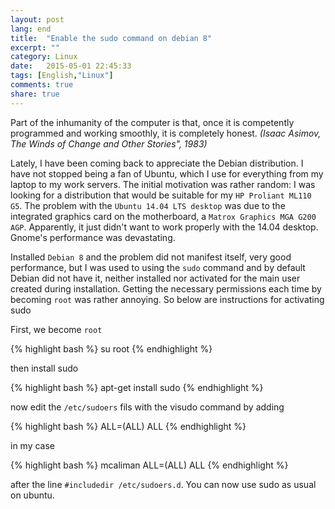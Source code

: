```yaml
---
layout: post
lang: end
title:  "Enable the sudo command on debian 8"
excerpt: ""
category: Linux
date:   2015-05-01 22:45:33
tags: [English,"Linux"]
comments: true
share: true
---
```


Part of the inhumanity of the computer is that, once it is competently programmed and working smoothly, it is completely honest. *(Isaac Asimov, The Winds of Change and Other Stories", 1983)*


Lately, I have been coming back to appreciate the Debian distribution. I have not stopped being a fan of Ubuntu, which I use for everything from my laptop to my work servers. The initial motivation was rather random: I was looking for a distribution that would be suitable for my `HP Proliant ML110 G5`. The problem with the `Ubuntu 14.04 LTS desktop` was due to the integrated graphics card on the motherboard, a `Matrox Graphics MGA G200 AGP`. Apparently, it just didn't want to work properly with the 14.04 desktop.  Gnome's performance was devastating.

Installed `Debian 8` and the problem did not manifest itself, very good performance, but I was used to using the `sudo` command and by default Debian did not have it, neither installed nor activated for the main user created during installation. Getting the necessary permissions each time by becoming `root` was rather annoying. So below are instructions for activating sudo

First, we become `root`

{% highlight bash %}
su root
{% endhighlight %}


then install sudo

{% highlight bash %}
apt-get install sudo
{% endhighlight %}

now edit the `/etc/sudoers` fils with the visudo command by adding

{% highlight bash %}
<username> ALL=(ALL) ALL 
{% endhighlight %}

in my case

{% highlight bash %}
mcaliman ALL=(ALL) ALL 
{% endhighlight %}

after the line `#includedir /etc/sudoers.d`. You can now use sudo as usual on ubuntu.
